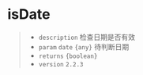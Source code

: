 # isDate

> - `description` 检查日期是否有效
> - `param` `date` `{any}` 待判断日期
> - `returns` `{boolean}`
> - `version` `2.2.3`

